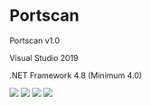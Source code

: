 # Portscan
  <p>Portscan v1.0</p>
  <p>Visual Studio 2019</p>
  <p>.NET Framework 4.8 (Minimum 4.0)</p>
  <img src="https://www.photo.herominyum.com/resimler/2020/03/11/I2d1.png"></>
  <img src="https://www.photo.herominyum.com/resimler/2020/03/11/Igvn.png"></>
  <img src="https://www.photo.herominyum.com/resimler/2020/03/11/IIMv.png"></>
  <img src="https://www.photo.herominyum.com/resimler/2020/03/11/IO0r.png"></>

